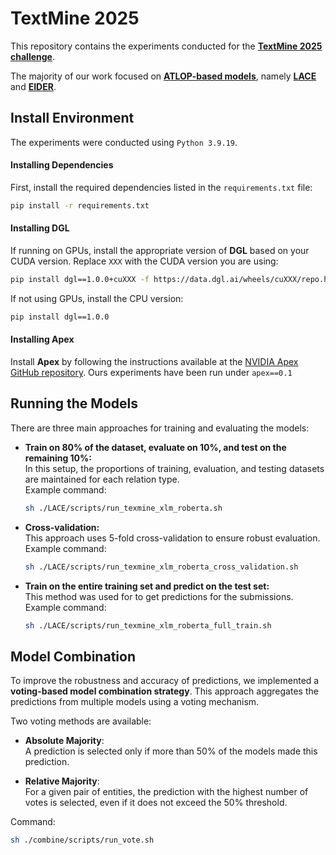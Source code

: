 # TextMine 2025 

This repository contains the experiments conducted for the **[TextMine 2025 challenge](https://www.kaggle.com/competitions/defi-text-mine-2025/)**. 


The majority of our work focused on **[ATLOP-based models](https://github.com/wzhouad/ATLOP/tree/main)**, namely **[LACE](https://github.com/LUMIA-Group/LACE/tree/main)** and **[EIDER](https://github.com/yiqingxyq/Eider/tree/main)**. 


## Install Environment

The experiments were conducted using `Python 3.9.19`.

#### Installing Dependencies
First, install the required dependencies listed in the `requirements.txt` file:
```bash
pip install -r requirements.txt
```

#### Installing DGL
If running on GPUs, install the appropriate version of **DGL** based on your CUDA version. Replace `XXX` with the CUDA version you are using:
```bash
pip install dgl==1.0.0+cuXXX -f https://data.dgl.ai/wheels/cuXXX/repo.html
```

If not using GPUs, install the CPU version:
```bash
pip install dgl==1.0.0
```

#### Installing Apex
Install **Apex** by following the instructions available at the [NVIDIA Apex GitHub repository](https://github.com/NVIDIA/apex). Ours experiments have been run under `apex==0.1`


## Running the Models

There are three main approaches for training and evaluating the models:

- **Train on 80% of the dataset, evaluate on 10%, and test on the remaining 10%:**   
   In this setup, the proportions of training, evaluation, and testing datasets are maintained for each relation type.  
   Example command:
   ```bash
   sh ./LACE/scripts/run_texmine_xlm_roberta.sh
   ```

- **Cross-validation:**   
   This approach uses 5-fold cross-validation to ensure robust evaluation.   
   Example command:
   ```bash
   sh ./LACE/scripts/run_texmine_xlm_roberta_cross_validation.sh
   ```

- **Train on the entire training set and predict on the test set:**   
   This method was used for to get predictions for the submissions.   
   Example command:
   ```bash
   sh ./LACE/scripts/run_texmine_xlm_roberta_full_train.sh
   ```


## Model Combination

To improve the robustness and accuracy of predictions, we implemented a **voting-based model combination strategy**. This approach aggregates the predictions from multiple models using a voting mechanism.

Two voting methods are available:

- **Absolute Majority**:   
A prediction is selected only if more than 50% of the models made this prediction.

- **Relative Majority**:  
For a given pair of entities, the prediction with the highest number of votes is selected, even if it does not exceed the 50% threshold.


Command: 
   ```bash
   sh ./combine/scripts/run_vote.sh
   ```
